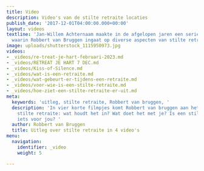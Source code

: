 ```yaml
---
title: Video
description: Video's van de stilte retraite locaties
publish_date: '2017-12-01T04:00:00.000+00:00'
layout: videos
textline: 'Jan-Willem Achternaam maakte in de afgelopen jaren een serie korte filmpjes
  waarin Robbert van Bruggen ingaat op diverse aspecten van stilte retraites. '
image: uploads/shutterstock_1115950973.jpg
videos:
- _videos/re-treat-je-hart-februari-2023.md
- _videos/RETREAT JE HART 7 DEC.md
- _videos/Kiss-of-Silence.md
- _videos/wat-is-een-retraite.md
- _videos/wat-gebeurt-er-tijdens-een-retraite.md
- _videos/voor-wie-is-een-stilte-retraite.md
- _videos/hoe-ziet-een-stilte-retraite-er-uit.md
meta:
  keywords: 'uitleg, stilte retraite, Robbert van bruggen, '
  description: 'In vier korte filmpjes komt Robbert van bruggen aan het woord over
    stilte retraite: wat houdt het in? Wat doet het met je? Is een stilte retraite
    iets voor jou? '
  author: Robbert van Bruggen
  title: Uitleg over stilte retraite in 4 video's
menu:
  navigation:
    identifier: _video
    weight: 5

---
```

